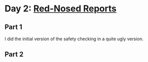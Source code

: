 # Day 2: [Red-Nosed Reports](https://adventofcode.com/2024/day/2)

## Part 1

I did the initial version of the safety checking in a quite ugly version.

## Part 2

